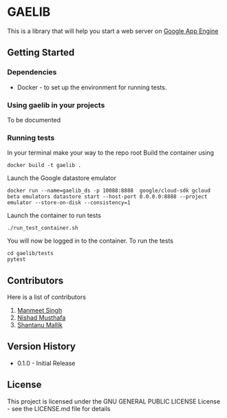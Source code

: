 # GAELIB

This is a library that will help you start a web server on [Google App Engine](https://cloud.google.com/appengine/docs)

<!-- ## Description

An in-depth paragraph about your project and overview of use. -->

## Getting Started

### Dependencies

* Docker - to set up the environment for running tests.

### Using gaelib in your projects
To be documented

### Running tests

In your terminal make your way to the repo root
Build the container using 
```
docker build -t gaelib . 
```
Launch the Google datastore emulator
```
docker run --name=gaelib_ds -p 10088:8888  google/cloud-sdk gcloud beta emulators datastore start --host-port 0.0.0.0:8888 --project emulator --store-on-disk --consistency=1
```
Launch the container to run tests
```
./run_test_container.sh
```
You will now be logged in to the container. To run the tests
```
cd gaelib/tests
pytest
```

## Contributors

Here is a list of contributors

1. [Manmeet Singh](https://github.com/danishdevil)
2. [Nishad Musthafa](https://github.com/nishadmusthafa)
3. [Shantanu Mallik](https://github.com/shantanumallik)

## Version History

* 0.1.0 - Initial Release

## License

This project is licensed under the GNU GENERAL PUBLIC LICENSE License - see the LICENSE.md file for details
